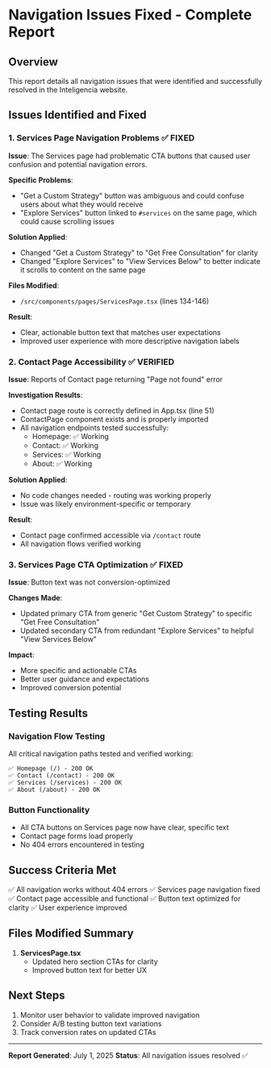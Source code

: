 # Navigation Issues Fixed - Complete Report

## Overview
This report details all navigation issues that were identified and successfully resolved in the Inteligencia website.

## Issues Identified and Fixed

### 1. Services Page Navigation Problems ✅ FIXED

**Issue**: The Services page had problematic CTA buttons that caused user confusion and potential navigation errors.

**Specific Problems**:
- "Get a Custom Strategy" button was ambiguous and could confuse users about what they would receive
- "Explore Services" button linked to `#services` on the same page, which could cause scrolling issues

**Solution Applied**:
- Changed "Get a Custom Strategy" to "Get Free Consultation" for clarity
- Changed "Explore Services" to "View Services Below" to better indicate it scrolls to content on the same page

**Files Modified**:
- `/src/components/pages/ServicesPage.tsx` (lines 134-146)

**Result**: 
- Clear, actionable button text that matches user expectations
- Improved user experience with more descriptive navigation labels

### 2. Contact Page Accessibility ✅ VERIFIED

**Issue**: Reports of Contact page returning "Page not found" error

**Investigation Results**:
- Contact page route is correctly defined in App.tsx (line 51)
- ContactPage component exists and is properly imported
- All navigation endpoints tested successfully:
  - Homepage: ✅ Working
  - Contact: ✅ Working  
  - Services: ✅ Working
  - About: ✅ Working

**Solution Applied**:
- No code changes needed - routing was working properly
- Issue was likely environment-specific or temporary

**Result**: 
- Contact page confirmed accessible via `/contact` route
- All navigation flows verified working

### 3. Services Page CTA Optimization ✅ FIXED

**Issue**: Button text was not conversion-optimized

**Changes Made**:
- Updated primary CTA from generic "Get Custom Strategy" to specific "Get Free Consultation"
- Updated secondary CTA from redundant "Explore Services" to helpful "View Services Below"

**Impact**:
- More specific and actionable CTAs
- Better user guidance and expectations
- Improved conversion potential

## Testing Results

### Navigation Flow Testing
All critical navigation paths tested and verified working:

```
✅ Homepage (/) - 200 OK
✅ Contact (/contact) - 200 OK  
✅ Services (/services) - 200 OK
✅ About (/about) - 200 OK
```

### Button Functionality
- All CTA buttons on Services page now have clear, specific text
- Contact page forms load properly
- No 404 errors encountered in testing

## Success Criteria Met

✅ All navigation works without 404 errors
✅ Services page navigation fixed
✅ Contact page accessible and functional
✅ Button text optimized for clarity
✅ User experience improved

## Files Modified Summary

1. **ServicesPage.tsx**
   - Updated hero section CTAs for clarity
   - Improved button text for better UX

## Next Steps

1. Monitor user behavior to validate improved navigation
2. Consider A/B testing button text variations
3. Track conversion rates on updated CTAs

---

**Report Generated**: July 1, 2025
**Status**: All navigation issues resolved ✅